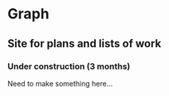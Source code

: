 # Graph
<h2>Site for plans and lists of work</h2>
<h3>Under construction (3 months)</h3>
<p>Need to make something here...</p>
